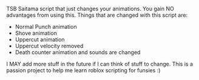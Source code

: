 TSB Saitama script that just changes your animations. You gain NO advantages from using this. Things that are changed with this script are:

- Normal Punch animation
- Shove animation
- Uppercut animation
- Uppercut velocity removed
- Death counter animation and sounds are changed

I MAY add more stuff in the future if I can think of stuff to change. This is a passion project to help me learn roblox scripting for funsies :)
